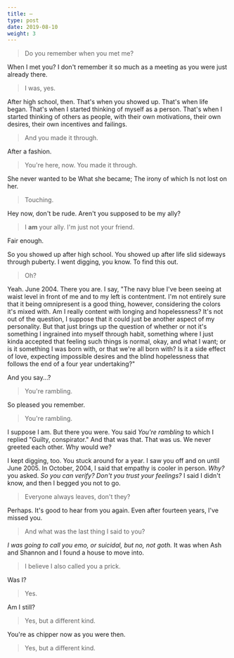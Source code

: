 ```yaml
---
title: —
type: post
date: 2019-08-10
weight: 3
---
```


> Do you remember when you met me?

When I met you? I don't remember it so much as a meeting as you were just already there.

> I was, yes.

After high school, then. That's when you showed up. That's when life began. That's when I started thinking of myself as a person. That's when I started thinking of others as people, with their own motivations, their own desires, their own incentives and failings.

> And you made it through.

After a fashion.

> You're here, now. You made it through.

<div class="verse">
She never wanted to be
    What she became;
        The irony of which
            Is not lost on her.
</div>

> Touching.

Hey now, don't be rude. Aren't you supposed to be my ally?

> I **am** your ally. I'm just not your friend.

Fair enough.

So you showed up after high school. You showed up after life slid sideways through puberty. I went digging, you know. To find this out.

> Oh?

Yeah. June 2004. There you are. I say, "The navy blue I've been seeing at waist level in front of me and to my left is contentment. I'm not entirely sure that it being omnipresent is a good thing, however, considering the colors it's mixed with. Am I really content with longing and hopelessness? It's not out of the question, I suppose that it could just be another aspect of my personality. But that just brings up the question of whether or not it's something I ingrained into myself through habit, something where I just kinda accepted that feeling such things is normal, okay, and what I want; or is it something I was born with, or that we're all born with? Is it a side effect of love, expecting impossible desires and the blind hopelessness that follows the end of a four year undertaking?"

And you say...?

> You're rambling.

So pleased you remember.

> You're rambling.

I suppose I am. But there you were. You said *You're rambling* to which I replied "Guilty, conspirator." And that was that. That was us. We never greeted each other. Why would we?

I kept digging, too. You stuck around for a year. I saw you off and on until June 2005. In October, 2004, I said that empathy is cooler in person. *Why?* you asked. *So you can verify? Don't you trust your feelings?* I said I didn't know, and then I begged you not to go.

> Everyone always leaves, don't they?

Perhaps. It's good to hear from you again. Even after fourteen years, I've missed you.

> And what was the last thing I said to you?

*I was going to call you emo, or suicidal, but no, not goth.* It was when Ash and Shannon and I found a house to move into.

> I believe I also called you a prick.

Was I?

> Yes.

Am I still?

> Yes, but a different kind.

You're as chipper now as you were then.

> Yes, but a different kind.
